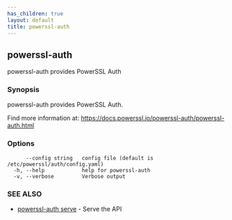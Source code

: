 ```yaml
---
has_children: true
layout: default
title: powerssl-auth
---
```

## powerssl-auth

powerssl-auth provides PowerSSL Auth

### Synopsis

powerssl-auth provides PowerSSL Auth.

Find more information at: https://docs.powerssl.io/powerssl-auth/powerssl-auth.html

### Options

```
      --config string   config file (default is /etc/powerssl/auth/config.yaml)
  -h, --help            help for powerssl-auth
  -v, --verbose         Verbose output
```

### SEE ALSO

* [powerssl-auth serve](powerssl-auth_serve.md)	 - Serve the API
